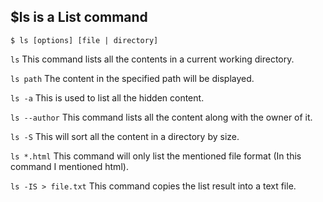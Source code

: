 ## $ls is a List command
```
$ ls [options] [file | directory]
```

```ls``` This command lists all the contents in a current working directory.

```ls path``` The content in the specified path will be displayed.

```ls -a``` This is used to list all the hidden content.

```ls --author``` This command lists all the content along with the owner of it.

```ls -S``` This will sort all the content in a directory by size.

```ls *.html``` This command will only list the mentioned file format (In this command I mentioned html).

```ls -IS > file.txt``` This command copies the list result into a text file.


